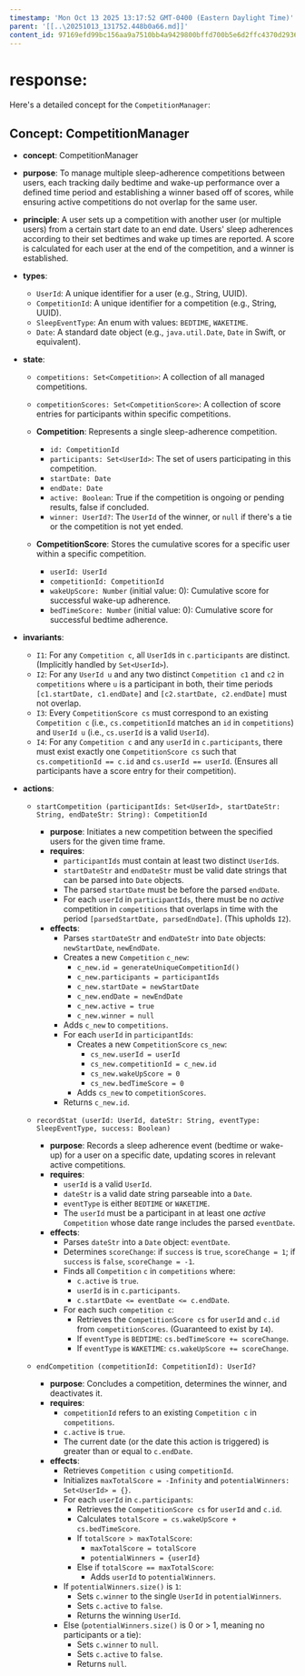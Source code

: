 ```yaml
---
timestamp: 'Mon Oct 13 2025 13:17:52 GMT-0400 (Eastern Daylight Time)'
parent: '[[..\20251013_131752.448b0a66.md]]'
content_id: 97169efd99bc156aa9a7510bb4a9429800bffd700b5e6d2ffc4370d2936ee8ff
---
```


# response:

Here's a detailed concept for the `CompetitionManager`:

## Concept: CompetitionManager

* **concept**: CompetitionManager

* **purpose**: To manage multiple sleep-adherence competitions between users, each tracking daily bedtime and wake-up performance over a defined time period and establishing a winner based off of scores, while ensuring active competitions do not overlap for the same user.

* **principle**: A user sets up a competition with another user (or multiple users) from a certain start date to an end date. Users' sleep adherences according to their set bedtimes and wake up times are reported. A score is calculated for each user at the end of the competition, and a winner is established.

* **types**:
  * `UserId`: A unique identifier for a user (e.g., String, UUID).
  * `CompetitionId`: A unique identifier for a competition (e.g., String, UUID).
  * `SleepEventType`: An enum with values: `BEDTIME`, `WAKETIME`.
  * `Date`: A standard date object (e.g., `java.util.Date`, `Date` in Swift, or equivalent).

* **state**:
  * `competitions: Set<Competition>`: A collection of all managed competitions.

  * `competitionScores: Set<CompetitionScore>`: A collection of score entries for participants within specific competitions.

  * **Competition**: Represents a single sleep-adherence competition.
    * `id: CompetitionId`
    * `participants: Set<UserId>`: The set of users participating in this competition.
    * `startDate: Date`
    * `endDate: Date`
    * `active: Boolean`: True if the competition is ongoing or pending results, false if concluded.
    * `winner: UserId?`: The `UserId` of the winner, or `null` if there's a tie or the competition is not yet ended.

  * **CompetitionScore**: Stores the cumulative scores for a specific user within a specific competition.
    * `userId: UserId`
    * `competitionId: CompetitionId`
    * `wakeUpScore: Number` (initial value: 0): Cumulative score for successful wake-up adherence.
    * `bedTimeScore: Number` (initial value: 0): Cumulative score for successful bedtime adherence.

* **invariants**:
  * `I1`: For any `Competition c`, all `UserId`s in `c.participants` are distinct. (Implicitly handled by `Set<UserId>`).
  * `I2`: For any `UserId u` and any two distinct `Competition c1` and `c2` in `competitions` where `u` is a participant in both, their time periods `[c1.startDate, c1.endDate]` and `[c2.startDate, c2.endDate]` must not overlap.
  * `I3`: Every `CompetitionScore cs` must correspond to an existing `Competition c` (i.e., `cs.competitionId` matches an `id` in `competitions`) and `UserId u` (i.e., `cs.userId` is a valid `UserId`).
  * `I4`: For any `Competition c` and any `userId` in `c.participants`, there must exist exactly one `CompetitionScore cs` such that `cs.competitionId == c.id` and `cs.userId == userId`. (Ensures all participants have a score entry for their competition).

* **actions**:

  * `startCompetition (participantIds: Set<UserId>, startDateStr: String, endDateStr: String): CompetitionId`
    * **purpose**: Initiates a new competition between the specified users for the given time frame.
    * **requires**:
      * `participantIds` must contain at least two distinct `UserId`s.
      * `startDateStr` and `endDateStr` must be valid date strings that can be parsed into `Date` objects.
      * The parsed `startDate` must be before the parsed `endDate`.
      * For each `userId` in `participantIds`, there must be no *active* competition in `competitions` that overlaps in time with the period `[parsedStartDate, parsedEndDate]`. (This upholds `I2`).
    * **effects**:
      * Parses `startDateStr` and `endDateStr` into `Date` objects: `newStartDate`, `newEndDate`.
      * Creates a new `Competition` `c_new`:
        * `c_new.id = generateUniqueCompetitionId()`
        * `c_new.participants = participantIds`
        * `c_new.startDate = newStartDate`
        * `c_new.endDate = newEndDate`
        * `c_new.active = true`
        * `c_new.winner = null`
      * Adds `c_new` to `competitions`.
      * For each `userId` in `participantIds`:
        * Creates a new `CompetitionScore` `cs_new`:
          * `cs_new.userId = userId`
          * `cs_new.competitionId = c_new.id`
          * `cs_new.wakeUpScore = 0`
          * `cs_new.bedTimeScore = 0`
        * Adds `cs_new` to `competitionScores`.
      * Returns `c_new.id`.

  * `recordStat (userId: UserId, dateStr: String, eventType: SleepEventType, success: Boolean)`
    * **purpose**: Records a sleep adherence event (bedtime or wake-up) for a user on a specific date, updating scores in relevant active competitions.
    * **requires**:
      * `userId` is a valid `UserId`.
      * `dateStr` is a valid date string parseable into a `Date`.
      * `eventType` is either `BEDTIME` or `WAKETIME`.
      * The `userId` must be a participant in at least one *active* `Competition` whose date range includes the parsed `eventDate`.
    * **effects**:
      * Parses `dateStr` into a `Date` object: `eventDate`.
      * Determines `scoreChange`: if `success` is `true`, `scoreChange = 1`; if `success` is `false`, `scoreChange = -1`.
      * Finds all `Competition` `c` in `competitions` where:
        * `c.active` is `true`.
        * `userId` is in `c.participants`.
        * `c.startDate <= eventDate <= c.endDate`.
      * For each such `competition c`:
        * Retrieves the `CompetitionScore cs` for `userId` and `c.id` from `competitionScores`. (Guaranteed to exist by `I4`).
        * If `eventType` is `BEDTIME`: `cs.bedTimeScore += scoreChange`.
        * If `eventType` is `WAKETIME`: `cs.wakeUpScore += scoreChange`.

  * `endCompetition (competitionId: CompetitionId): UserId?`
    * **purpose**: Concludes a competition, determines the winner, and deactivates it.
    * **requires**:
      * `competitionId` refers to an existing `Competition c` in `competitions`.
      * `c.active` is `true`.
      * The current date (or the date this action is triggered) is greater than or equal to `c.endDate`.
    * **effects**:
      * Retrieves `Competition c` using `competitionId`.
      * Initializes `maxTotalScore = -Infinity` and `potentialWinners: Set<UserId> = {}`.
      * For each `userId` in `c.participants`:
        * Retrieves the `CompetitionScore cs` for `userId` and `c.id`.
        * Calculates `totalScore = cs.wakeUpScore + cs.bedTimeScore`.
        * If `totalScore > maxTotalScore`:
          * `maxTotalScore = totalScore`
          * `potentialWinners = {userId}`
        * Else if `totalScore == maxTotalScore`:
          * Adds `userId` to `potentialWinners`.
      * If `potentialWinners.size()` is `1`:
        * Sets `c.winner` to the single `UserId` in `potentialWinners`.
        * Sets `c.active` to `false`.
        * Returns the winning `UserId`.
      * Else (`potentialWinners.size()` is 0 or > 1, meaning no participants or a tie):
        * Sets `c.winner` to `null`.
        * Sets `c.active` to `false`.
        * Returns `null`.
